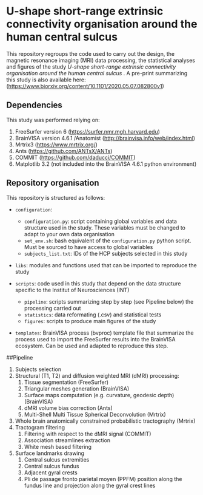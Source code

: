 # U-shape short-range extrinsic connectivity organisation around the human central sulcus

This repository regroups the code used to carry out the design, the magnetic resonance imaging (MRI) data processing, the statistical analyses and  figures of the study *U-shape short-range extrinsic connectivity organisation around the human central sulcus*
. A pre-print  summarizing this study is also available here: (https://www.biorxiv.org/content/10.1101/2020.05.07.082800v1)

## Dependencies
This study was performed relying on:
   1. FreeSurfer version 6 (https://surfer.nmr.mgh.harvard.edu)
   2. BrainVISA version 4.6.1 /Anatomist (http://brainvisa.info/web/index.html) 
   3. Mrtrix3 (https://www.mrtrix.org/)
   4. Ants (https://github.com/ANTsX/ANTs)
   5. COMMIT (https://github.com/daducci/COMMIT)
   6. Matplotlib 3.2 (not included into the BrainVISA 4.6.1 python environment)

## Repository organisation
This repository is structured as follows:

+ ``configuration``: 
    + ``configuration.py``: script containing global variables and data structure used in the study. These variables must be changed to adapt to your own data organisation
    + ``set_env.sh``: bash equivalent of the ``configuration.py`` python script. Must be sourced to have access to global variables
    + ``subjects_list.txt``: IDs of the HCP subjects selected in this study

+ ``libs``: modules and functions used that can be imported to reproduce the study 
+ ``scripts``: code used in this study that depend on the data structure specific to the Institut of Neurosciences (INT)
    + ``pipeline``: scripts summarizing step by step (see Pipeline below) the processing carried out
    + ``statistics``: data reformating (.csv) and statistical tests
    + ``figures``: scripts to produce main figures of the study
+ ``templates``: BrainVISA process (bvproc) template file that summarize the process used to import the FreeSurfer results into the BrainVISA ecosystem. Can be used and adapted to reproduce this step.



##Pipeline 
    
  1. Subjects selection 
  2. Structural (T1, T2) and diffusion weighted MRI (dMRI) processing:
        1. Tissue segmentation (FreeSurfer)
        2. Triangular meshes generation (BrainVISA)
        3. Surface maps computation (e.g. curvature, geodesic depth) (BrainVISA)
        4. dMRI volume bias correction (Ants)
        5. Multi-Shell Multi Tissue Spherical Deconvolution (Mrtrix)
   3. Whole brain anatomically constrained probabilistic tractography (Mrtrix)
   4. Tractogram filtering
        1. Filtering with respect to the dMRI signal (COMMIT)
        2. Association streamlines extraction
        3. White mesh based filtering
   5. Surface landmarks drawing
        1. Central sulcus extremities
        2. Central sulcus fundus
        3. Adjacent gyral crests
        4. Pli de passage fronto parietal moyen (PPFM) position along the fundus line and projection along the gyral crest lines
        